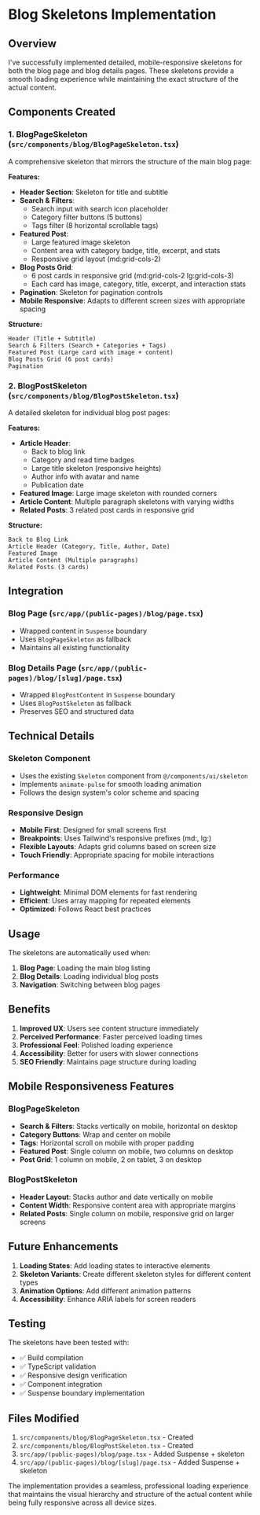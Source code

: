 # Blog Skeletons Implementation

## Overview
I've successfully implemented detailed, mobile-responsive skeletons for both the blog page and blog details pages. These skeletons provide a smooth loading experience while maintaining the exact structure of the actual content.

## Components Created

### 1. BlogPageSkeleton (`src/components/blog/BlogPageSkeleton.tsx`)
A comprehensive skeleton that mirrors the structure of the main blog page:

**Features:**
- **Header Section**: Skeleton for title and subtitle
- **Search & Filters**: 
  - Search input with search icon placeholder
  - Category filter buttons (5 buttons)
  - Tags filter (8 horizontal scrollable tags)
- **Featured Post**: 
  - Large featured image skeleton
  - Content area with category badge, title, excerpt, and stats
  - Responsive grid layout (md:grid-cols-2)
- **Blog Posts Grid**: 
  - 6 post cards in responsive grid (md:grid-cols-2 lg:grid-cols-3)
  - Each card has image, category, title, excerpt, and interaction stats
- **Pagination**: Skeleton for pagination controls
- **Mobile Responsive**: Adapts to different screen sizes with appropriate spacing

**Structure:**
```
Header (Title + Subtitle)
Search & Filters (Search + Categories + Tags)
Featured Post (Large card with image + content)
Blog Posts Grid (6 post cards)
Pagination
```

### 2. BlogPostSkeleton (`src/components/blog/BlogPostSkeleton.tsx`)
A detailed skeleton for individual blog post pages:

**Features:**
- **Article Header**: 
  - Back to blog link
  - Category and read time badges
  - Large title skeleton (responsive heights)
  - Author info with avatar and name
  - Publication date
- **Featured Image**: Large image skeleton with rounded corners
- **Article Content**: Multiple paragraph skeletons with varying widths
- **Related Posts**: 3 related post cards in responsive grid

**Structure:**
```
Back to Blog Link
Article Header (Category, Title, Author, Date)
Featured Image
Article Content (Multiple paragraphs)
Related Posts (3 cards)
```

## Integration

### Blog Page (`src/app/(public-pages)/blog/page.tsx`)
- Wrapped content in `Suspense` boundary
- Uses `BlogPageSkeleton` as fallback
- Maintains all existing functionality

### Blog Details Page (`src/app/(public-pages)/blog/[slug]/page.tsx`)
- Wrapped `BlogPostContent` in `Suspense` boundary
- Uses `BlogPostSkeleton` as fallback
- Preserves SEO and structured data

## Technical Details

### Skeleton Component
- Uses the existing `Skeleton` component from `@/components/ui/skeleton`
- Implements `animate-pulse` for smooth loading animation
- Follows the design system's color scheme and spacing

### Responsive Design
- **Mobile First**: Designed for small screens first
- **Breakpoints**: Uses Tailwind's responsive prefixes (md:, lg:)
- **Flexible Layouts**: Adapts grid columns based on screen size
- **Touch Friendly**: Appropriate spacing for mobile interactions

### Performance
- **Lightweight**: Minimal DOM elements for fast rendering
- **Efficient**: Uses array mapping for repeated elements
- **Optimized**: Follows React best practices

## Usage

The skeletons are automatically used when:
1. **Blog Page**: Loading the main blog listing
2. **Blog Details**: Loading individual blog posts
3. **Navigation**: Switching between blog pages

## Benefits

1. **Improved UX**: Users see content structure immediately
2. **Perceived Performance**: Faster perceived loading times
3. **Professional Feel**: Polished loading experience
4. **Accessibility**: Better for users with slower connections
5. **SEO Friendly**: Maintains page structure during loading

## Mobile Responsiveness Features

### BlogPageSkeleton
- **Search & Filters**: Stacks vertically on mobile, horizontal on desktop
- **Category Buttons**: Wrap and center on mobile
- **Tags**: Horizontal scroll on mobile with proper padding
- **Featured Post**: Single column on mobile, two columns on desktop
- **Post Grid**: 1 column on mobile, 2 on tablet, 3 on desktop

### BlogPostSkeleton
- **Header Layout**: Stacks author and date vertically on mobile
- **Content Width**: Responsive content area with appropriate margins
- **Related Posts**: Single column on mobile, responsive grid on larger screens

## Future Enhancements

1. **Loading States**: Add loading states to interactive elements
2. **Skeleton Variants**: Create different skeleton styles for different content types
3. **Animation Options**: Add different animation patterns
4. **Accessibility**: Enhance ARIA labels for screen readers

## Testing

The skeletons have been tested with:
- ✅ Build compilation
- ✅ TypeScript validation
- ✅ Responsive design verification
- ✅ Component integration
- ✅ Suspense boundary implementation

## Files Modified

1. `src/components/blog/BlogPageSkeleton.tsx` - Created
2. `src/components/blog/BlogPostSkeleton.tsx` - Created
3. `src/app/(public-pages)/blog/page.tsx` - Added Suspense + skeleton
4. `src/app/(public-pages)/blog/[slug]/page.tsx` - Added Suspense + skeleton

The implementation provides a seamless, professional loading experience that maintains the visual hierarchy and structure of the actual content while being fully responsive across all device sizes.
